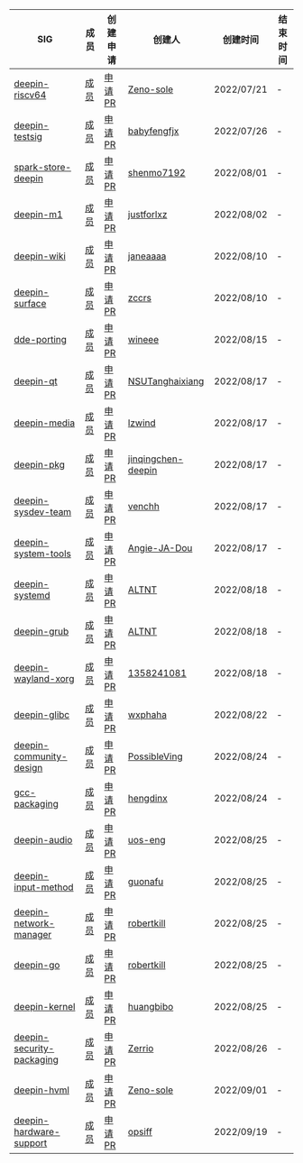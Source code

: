 |SIG|成员|创建申请|创建人|创建时间|结束时间|
|---|---|---|---|---|---|
| [deepin-riscv64](deepin-riscv64/README.md) | [成员](deepin-riscv64/MEMBERS.md) | [申请PR](https://github.com/deepin-community/SIG/pull/1) | [Zeno-sole](https://github.com/Zeno-sole) |2022/07/21|-|
| [deepin-testsig](deepin-testsig/README.md) | [成员](deepin-testsig/MEMBERS.md) | [申请PR](https://github.com/deepin-community/SIG/pull/4) | [babyfengfjx](https://github.com/babyfengfjx) |2022/07/26|-|
| [spark-store-deepin](spark-store-deepin/README.md) | [成员](spark-store-deepin/MEMBERS.md) | [申请PR](https://github.com/deepin-community/SIG/pull/3) | [shenmo7192](https://github.com/shenmo7192) |2022/08/01|-|
| [deepin-m1](deepin-m1/README.md) | [成员](deepin-m1/MEMBERS.md) | [申请PR](https://github.com/deepin-community/SIG/pull/5) | [justforlxz](https://github.com/justforlxz) |2022/08/02|-|
| [deepin-wiki](deepin-wiki/README.md) | [成员](deepin-wiki/MEMBERS.md) | [申请PR](https://github.com/deepin-community/SIG/pull/7) | [janeaaaa](https://github.com/janeaaaa) |2022/08/10|-|
| [deepin-surface](deepin-surface/README.md) | [成员](deepin-surface/MEMBERS.md) | [申请PR](https://github.com/deepin-community/SIG/pull/10) | [zccrs](https://github.com/zccrs) |2022/08/10|-|
| [dde-porting](dde-porting/README.md) | [成员](dde-porting/MEMBERS.md) | [申请PR](https://github.com/deepin-community/SIG/pull/9) | [wineee](https://github.com/wineee) |2022/08/15|-|
| [deepin-qt](deepin-qt/README.md) | [成员](deepin-qt/MEMBERS.md) | [申请PR](https://github.com/deepin-community/SIG/pull/17) | [NSUTanghaixiang](https://github.com/NSUTanghaixiang) |2022/08/17|-|
| [deepin-media](deepin-media/README.md) | [成员](deepin-media/MEMBERS.md) | [申请PR](https://github.com/deepin-community/SIG/pull/18) | [lzwind](https://github.com/lzwind) |2022/08/17|-|
| [deepin-pkg](deepin-pkg/README.md) | [成员](deepin-pkg/MEMBERS.md) | [申请PR](https://github.com/deepin-community/SIG/pull/15) | [jinqingchen-deepin](https://github.com/jinqingchen-deepin) |2022/08/17|-|
| [deepin-sysdev-team](deepin-sysdev-team/README.md) | [成员](deepin-sysdev-team/MEMBERS.md) | [申请PR](https://github.com/deepin-community/SIG/pull/14) | [venchh](https://github.com/venchh) |2022/08/17|-|
| [deepin-system-tools](deepin-system-tools/README.md) | [成员](deepin-system-tools/MEMBERS.md) | [申请PR](https://github.com/deepin-community/SIG/pull/13) | [Angie-JA-Dou](https://github.com/Angie-JA-Dou) |2022/08/17|-|
| [deepin-systemd](deepin-systemd/README.md) | [成员](deepin-systemd/MEMBERS.md) | [申请PR](https://github.com/deepin-community/SIG/pull/22) | [ALTNT](https://github.com/ALTNT) |2022/08/18|-|
| [deepin-grub](deepin-grub/README.md) | [成员](deepin-grub/MEMBERS.md) | [申请PR](https://github.com/deepin-community/SIG/pull/22) | [ALTNT](https://github.com/ALTNT) |2022/08/18|-|
| [deepin-wayland-xorg](deepin-wayland-xorg/README.md) | [成员](deepin-wayland-xorg/MEMBERS.md) | [申请PR](https://github.com/deepin-community/SIG/pull/19) | [1358241081](https://github.com/1358241081) |2022/08/18| - |
| [deepin-glibc](deepin-glibc/README.md) | [成员](deepin-glibc/MEMBERS.md) | [申请PR](https://github.com/deepin-community/SIG/pull/32) | [wxphaha](https://github.com/wxphaha) |2022/08/22| - |
| [deepin-community-design](deepin-community-design/README.md) | [成员](deepin-community-design/MEMBERS.md) | [申请PR](https://github.com/deepin-community/SIG/pull/36) | [PossibleVing](https://github.com/PossibleVing) |2022/08/24| - |
| [gcc-packaging](gcc-packaging/README.md) | [成员](gcc-packaging/MEMBERS.md) | [申请PR](https://github.com/deepin-community/SIG/pull/26) | [hengdinx](https://github.com/hengdinx) |2022/08/24| - |
| [deepin-audio](deepin-audio/README.md) | [成员](deepin-audio/MEMBERS.md) | [申请PR](https://github.com/deepin-community/SIG/pull/38) | [uos-eng](https://github.com/uos-eng) |2022/08/25| - |
| [deepin-input-method](deepin-input-method/README.md) | [成员](deepin-input-method/MEMBERS.md) | [申请PR](https://github.com/deepin-community/SIG/pull/33) | [guonafu](https://github.com/guonafu) |2022/08/25| - |
| [deepin-network-manager](deepin-network-manager/README.md) | [成员](deepin-network-manager/MEMBERS.md) | [申请PR](https://github.com/deepin-community/SIG/pull/39) | [robertkill](https://github.com/robertkill) |2022/08/25| - |
| [deepin-go](deepin-go/README.md) | [成员](deepin-go/MEMBERS.md) | [申请PR](https://github.com/deepin-community/SIG/pull/39) | [robertkill](https://github.com/robertkill) |2022/08/25| - |
| [deepin-kernel](deepin-kernel/README.md) | [成员](deepin-kernel/MEMBERS.md) | [申请PR](https://github.com/deepin-community/SIG/pull/31) | [huangbibo](https://github.com/huangbibo) |2022/08/25| - |
| [deepin-security-packaging](deepin-security-packaging/README.md) | [成员](deepin-security-packaging/MEMBERS.md) | [申请PR](https://github.com/deepin-community/SIG/pull/42) | [Zerrio](https://github.com/Zerrio) |2022/08/26| - |
| [deepin-hvml](deepin-hvml/README.md) | [成员](deepin-hvml/MEMBERS.md) | [申请PR](https://github.com/deepin-community/SIG/pull/45) | [Zeno-sole](https://github.com/Zeno-sole) |2022/09/01| - |
| [deepin-hardware-support](deepin-hardware-support/README.md) | [成员](deepin-hardware-support/MEMBERS.md) | [申请PR](https://github.com/deepin-community/SIG/pull/51) | [opsiff](https://github.com/opsiff) |2022/09/19| - |

